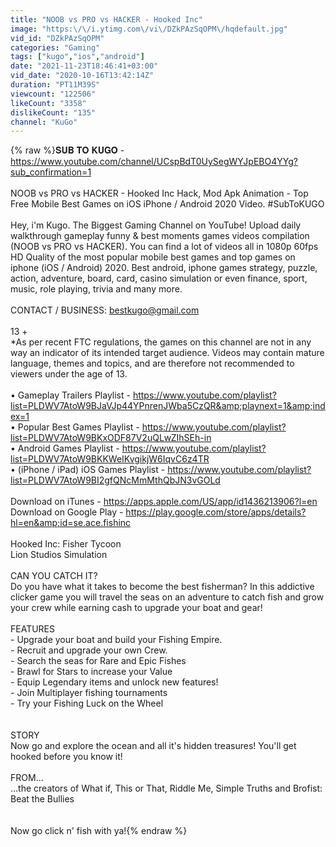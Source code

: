 ```yaml
---
title: "NOOB vs PRO vs HACKER - Hooked Inc"
image: "https:\/\/i.ytimg.com\/vi\/DZkPAzSqOPM\/hqdefault.jpg"
vid_id: "DZkPAzSqOPM"
categories: "Gaming"
tags: ["kugo","ios","android"]
date: "2021-11-23T18:46:41+03:00"
vid_date: "2020-10-16T13:42:14Z"
duration: "PT11M39S"
viewcount: "122506"
likeCount: "3358"
dislikeCount: "135"
channel: "KuGo"
---
```

{% raw %}𝐒𝐔𝐁 𝐓𝐎 𝐊𝐔𝐆𝐎 - <a rel="nofollow" target="blank" href="https://www.youtube.com/channel/UCspBdT0UySegWYJpEBO4YYg?sub_confirmation=1">https://www.youtube.com/channel/UCspBdT0UySegWYJpEBO4YYg?sub_confirmation=1</a><br /><br />NOOB vs PRO vs HACKER - Hooked Inc Hack, Mod Apk Animation - Top Free Mobile Best Games on iOS iPhone / Android 2020 Video. #SubToKUGO<br /><br />Hey, i'm Kugo. The Biggest Gaming Channel on YouTube! Upload daily walkthrough gameplay funny &amp; best moments games videos compilation (NOOB vs PRO vs HACKER). You can find a lot of videos all in 1080p 60fps HD Quality of the most popular mobile best games and top games on iphone (iOS / Android) 2020. Best android, iphone games strategy, puzzle, action, adventure, board, card, casino simulation or even finance, sport, music, role playing, trivia and many more.<br /><br />CONTACT / BUSINESS: bestkugo@gmail.com<br /><br />13 +<br />*As per recent FTC regulations, the games on this channel are not in any way an indicator of its intended target audience. Videos may contain mature language, themes and topics, and are therefore not recommended to viewers under the age of 13.<br /><br />• Gameplay Trailers Playlist - <a rel="nofollow" target="blank" href="https://www.youtube.com/playlist?list=PLDWV7AtoW9BJaVJp44YPnrenJWba5CzQR&amp;playnext=1&amp;index=1">https://www.youtube.com/playlist?list=PLDWV7AtoW9BJaVJp44YPnrenJWba5CzQR&amp;playnext=1&amp;index=1</a><br />• Popular Best Games Playlist - <a rel="nofollow" target="blank" href="https://www.youtube.com/playlist?list=PLDWV7AtoW9BKxODF87V2uQLwZIhSEh-in">https://www.youtube.com/playlist?list=PLDWV7AtoW9BKxODF87V2uQLwZIhSEh-in</a><br />• Android Games Playlist - <a rel="nofollow" target="blank" href="https://www.youtube.com/playlist?list=PLDWV7AtoW9BKKWeIKvgikjW6IqvC6z4TR">https://www.youtube.com/playlist?list=PLDWV7AtoW9BKKWeIKvgikjW6IqvC6z4TR</a><br />• (iPhone / iPad) iOS Games Playlist - <a rel="nofollow" target="blank" href="https://www.youtube.com/playlist?list=PLDWV7AtoW9BI2gfQNcMmMthQbJN3vGOLd">https://www.youtube.com/playlist?list=PLDWV7AtoW9BI2gfQNcMmMthQbJN3vGOLd</a><br /><br />Download on iTunes - <a rel="nofollow" target="blank" href="https://apps.apple.com/US/app/id1436213906?l=en">https://apps.apple.com/US/app/id1436213906?l=en</a><br />Download on Google Play - <a rel="nofollow" target="blank" href="https://play.google.com/store/apps/details?hl=en&amp;id=se.ace.fishinc">https://play.google.com/store/apps/details?hl=en&amp;id=se.ace.fishinc</a><br /><br />Hooked Inc: Fisher Tycoon<br />Lion Studios Simulation<br /><br />CAN YOU CATCH IT?<br />Do you have what it takes to become the best fisherman? In this addictive clicker game you will travel the seas on an adventure to catch fish and grow your crew while earning cash to upgrade your boat and gear!<br /><br />FEATURES<br />- Upgrade your boat and build your Fishing Empire.<br />- Recruit and upgrade your own Crew.<br />- Search the seas for Rare and Epic Fishes<br />- Brawl for Stars to increase your Value<br />- Equip Legendary items and unlock new features!<br />- Join Multiplayer fishing tournaments<br />- Try your Fishing Luck on the Wheel<br /><br /><br />STORY<br />Now go and explore the ocean and all it's hidden treasures! You'll get hooked before you know it!<br /><br />FROM...<br />...the creators of What if, This or That, Riddle Me, Simple Truths and Brofist: Beat the Bullies<br /><br /><br />Now go click n' fish with ya!{% endraw %}
